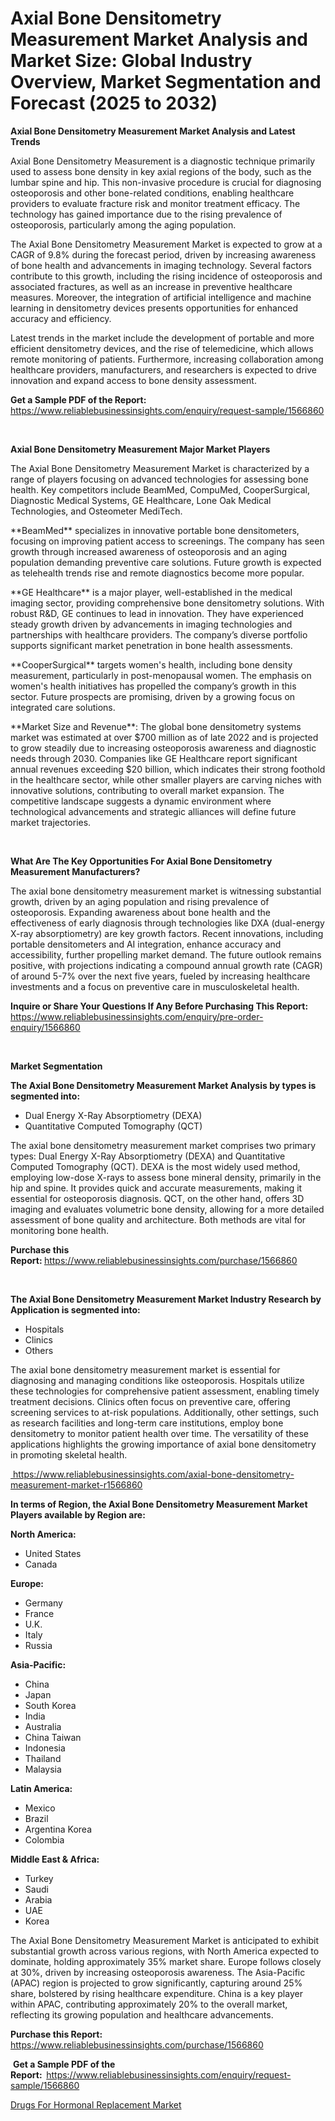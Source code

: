 <p><h1>Axial Bone Densitometry Measurement Market Analysis and Market Size: Global Industry Overview, Market Segmentation and Forecast (2025 to 2032)</h1></p><p><strong>Axial Bone Densitometry Measurement Market Analysis and Latest Trends</strong></p>
<p><p>Axial Bone Densitometry Measurement is a diagnostic technique primarily used to assess bone density in key axial regions of the body, such as the lumbar spine and hip. This non-invasive procedure is crucial for diagnosing osteoporosis and other bone-related conditions, enabling healthcare providers to evaluate fracture risk and monitor treatment efficacy. The technology has gained importance due to the rising prevalence of osteoporosis, particularly among the aging population.</p><p>The Axial Bone Densitometry Measurement Market is expected to grow at a CAGR of 9.8% during the forecast period, driven by increasing awareness of bone health and advancements in imaging technology. Several factors contribute to this growth, including the rising incidence of osteoporosis and associated fractures, as well as an increase in preventive healthcare measures. Moreover, the integration of artificial intelligence and machine learning in densitometry devices presents opportunities for enhanced accuracy and efficiency.</p><p>Latest trends in the market include the development of portable and more efficient densitometry devices, and the rise of telemedicine, which allows remote monitoring of patients. Furthermore, increasing collaboration among healthcare providers, manufacturers, and researchers is expected to drive innovation and expand access to bone density assessment.</p></p>
<p><strong>Get a Sample PDF of the Report:&nbsp;</strong> <a href="https://www.reliablebusinessinsights.com/enquiry/request-sample/1566860?utm_campaign=3288&utm_medium=2&utm_source=Github&utm_content=ia&utm_term=22032025&utm_id=axial-bone-densitometry-measurement">https://www.reliablebusinessinsights.com/enquiry/request-sample/1566860</a></p>
<p>&nbsp;</p>
<p><strong>Axial Bone Densitometry Measurement Major Market Players</strong></p>
<p><p>The Axial Bone Densitometry Measurement Market is characterized by a range of players focusing on advanced technologies for assessing bone health. Key competitors include BeamMed, CompuMed, CooperSurgical, Diagnostic Medical Systems, GE Healthcare, Lone Oak Medical Technologies, and Osteometer MediTech.</p><p>**BeamMed** specializes in innovative portable bone densitometers, focusing on improving patient access to screenings. The company has seen growth through increased awareness of osteoporosis and an aging population demanding preventive care solutions. Future growth is expected as telehealth trends rise and remote diagnostics become more popular.</p><p>**GE Healthcare** is a major player, well-established in the medical imaging sector, providing comprehensive bone densitometry solutions. With robust R&D, GE continues to lead in innovation. They have experienced steady growth driven by advancements in imaging technologies and partnerships with healthcare providers. The company’s diverse portfolio supports significant market penetration in bone health assessments.</p><p>**CooperSurgical** targets women's health, including bone density measurement, particularly in post-menopausal women. The emphasis on women's health initiatives has propelled the company’s growth in this sector. Future prospects are promising, driven by a growing focus on integrated care solutions.</p><p>**Market Size and Revenue**: The global bone densitometry systems market was estimated at over $700 million as of late 2022 and is projected to grow steadily due to increasing osteoporosis awareness and diagnostic needs through 2030. Companies like GE Healthcare report significant annual revenues exceeding $20 billion, which indicates their strong foothold in the healthcare sector, while other smaller players are carving niches with innovative solutions, contributing to overall market expansion. The competitive landscape suggests a dynamic environment where technological advancements and strategic alliances will define future market trajectories.</p></p>
<p>&nbsp;</p>
<p><strong>What Are The Key Opportunities For Axial Bone Densitometry Measurement Manufacturers?</strong></p>
<p><p>The axial bone densitometry measurement market is witnessing substantial growth, driven by an aging population and rising prevalence of osteoporosis. Expanding awareness about bone health and the effectiveness of early diagnosis through technologies like DXA (dual-energy X-ray absorptiometry) are key growth factors. Recent innovations, including portable densitometers and AI integration, enhance accuracy and accessibility, further propelling market demand. The future outlook remains positive, with projections indicating a compound annual growth rate (CAGR) of around 5-7% over the next five years, fueled by increasing healthcare investments and a focus on preventive care in musculoskeletal health.</p></p>
<p><strong>Inquire or Share Your Questions If Any Before Purchasing This Report:</strong> <a href="https://www.reliablebusinessinsights.com/enquiry/pre-order-enquiry/1566860?utm_campaign=3288&utm_medium=2&utm_source=Github&utm_content=ia&utm_term=22032025&utm_id=axial-bone-densitometry-measurement">https://www.reliablebusinessinsights.com/enquiry/pre-order-enquiry/1566860</a></p>
<p>&nbsp;</p>
<p><strong>Market Segmentation</strong></p>
<p><strong>The Axial Bone Densitometry Measurement Market Analysis by types is segmented into:</strong></p>
<p><ul><li>Dual Energy X-Ray Absorptiometry (DEXA)</li><li>Quantitative Computed Tomography (QCT)</li></ul></p>
<p><p>The axial bone densitometry measurement market comprises two primary types: Dual Energy X-Ray Absorptiometry (DEXA) and Quantitative Computed Tomography (QCT). DEXA is the most widely used method, employing low-dose X-rays to assess bone mineral density, primarily in the hip and spine. It provides quick and accurate measurements, making it essential for osteoporosis diagnosis. QCT, on the other hand, offers 3D imaging and evaluates volumetric bone density, allowing for a more detailed assessment of bone quality and architecture. Both methods are vital for monitoring bone health.</p></p>
<p><strong>Purchase this Report:&nbsp;</strong><a href="https://www.reliablebusinessinsights.com/purchase/1566860?utm_campaign=3288&utm_medium=2&utm_source=Github&utm_content=ia&utm_term=22032025&utm_id=axial-bone-densitometry-measurement">https://www.reliablebusinessinsights.com/purchase/1566860</a></p>
<p>&nbsp;</p>
<p><strong>The Axial Bone Densitometry Measurement Market Industry Research by Application is segmented into:</strong></p>
<p><ul><li>Hospitals</li><li>Clinics</li><li>Others</li></ul></p>
<p><p>The axial bone densitometry measurement market is essential for diagnosing and managing conditions like osteoporosis. Hospitals utilize these technologies for comprehensive patient assessment, enabling timely treatment decisions. Clinics often focus on preventive care, offering screening services to at-risk populations. Additionally, other settings, such as research facilities and long-term care institutions, employ bone densitometry to monitor patient health over time. The versatility of these applications highlights the growing importance of axial bone densitometry in promoting skeletal health.</p></p>
<p><a href="https://www.reliablebusinessinsights.com/axial-bone-densitometry-measurement-market-r1566860?utm_campaign=3288&utm_medium=2&utm_source=Github&utm_content=ia&utm_term=22032025&utm_id=axial-bone-densitometry-measurement">&nbsp;https://www.reliablebusinessinsights.com/axial-bone-densitometry-measurement-market-r1566860</a></p>
<p><strong>In terms of Region, the Axial Bone Densitometry Measurement Market Players available by Region are:</strong></p>
<p>
    <p> <strong> North America: </strong>
        <ul>
            <li>United States</li>
            <li>Canada</li>
        </ul>
        </p> 
    <p> <strong> Europe: </strong>
        <ul>
            <li>Germany</li>
            <li>France</li>
            <li>U.K.</li>
            <li>Italy</li>
            <li>Russia</li>
        </ul>
        </p> 
    <p> <strong> Asia-Pacific: </strong>
        <ul>
            <li>China</li>
            <li>Japan</li>
            <li>South Korea</li>
            <li>India</li>
            <li>Australia</li>
            <li>China Taiwan</li>
            <li>Indonesia</li>
            <li>Thailand</li>
            <li>Malaysia</li>
        </ul>
        </p> 
    <p> <strong> Latin America: </strong>
        <ul>
            <li>Mexico</li>
            <li>Brazil</li>
            <li>Argentina Korea</li>
            <li>Colombia</li>
        </ul>
        </p> 
    <p> <strong> Middle East & Africa: </strong>
        <ul>
            <li>Turkey</li>
            <li>Saudi</li>
            <li>Arabia</li>
            <li>UAE</li>
            <li>Korea</li>
        </ul>
    </p>
    </p>
<p><p>The Axial Bone Densitometry Measurement Market is anticipated to exhibit substantial growth across various regions, with North America expected to dominate, holding approximately 35% market share. Europe follows closely at 30%, driven by increasing osteoporosis awareness. The Asia-Pacific (APAC) region is projected to grow significantly, capturing around 25% share, bolstered by rising healthcare expenditure. China is a key player within APAC, contributing approximately 20% to the overall market, reflecting its growing population and healthcare advancements.</p></p>
<p><strong>Purchase this Report: </strong><a href="https://www.reliablebusinessinsights.com/purchase/1566860?utm_campaign=3288&utm_medium=2&utm_source=Github&utm_content=ia&utm_term=22032025&utm_id=axial-bone-densitometry-measurement">https://www.reliablebusinessinsights.com/purchase/1566860</a></p>
<p>&nbsp;<strong>Get a Sample PDF of the Report:&nbsp;&nbsp;</strong><a href="https://www.reliablebusinessinsights.com/enquiry/request-sample/1566860?utm_campaign=3288&utm_medium=2&utm_source=Github&utm_content=ia&utm_term=22032025&utm_id=axial-bone-densitometry-measurement">https://www.reliablebusinessinsights.com/enquiry/request-sample/1566860</a></p>
<p><strong></strong></p>
<p><p><a href="https://github.com/kalsirollija/Market-Research-Report-List-1/blob/main/drugs-for-hormonal-replacement-market.md?utm_campaign=3288&utm_medium=2&utm_source=Github&utm_content=ia&utm_term=22032025&utm_id=axial-bone-densitometry-measurement">Drugs For Hormonal Replacement Market</a></p></p>
